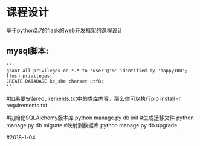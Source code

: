 # 课程设计
基于python2.7的flask的web开发框架的课程设计

## mysql脚本:
    '''
    grant all privileges on *.* to 'user'@'%' identified by 'happy100';
    flush privileges;
    CREATE DATABASE ke_she charset utf8;
    '''

#如果要安装requirements.txt中的类库内容，那么你可以执行pip install -r requirements.txt.

#初始化SQLAlchemy版本库 python manage.py db init
#生成迁移文件  python manage.py db migrate
#映射到数据库  python manage.py db upgrade

#2018-1-04
